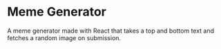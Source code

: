# Meme Generator

A meme generator made with React that takes a top and bottom text and fetches a random image on submission. 